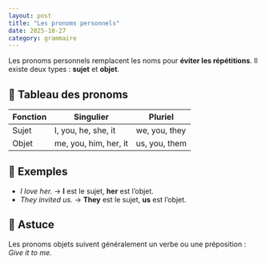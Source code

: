 ```yaml
---
layout: post
title: "Les pronoms personnels"
date: 2025-10-27
category: grammaire
---
```


Les pronoms personnels remplacent les noms pour **éviter les répétitions**. Il existe deux types : **sujet** et **objet**.

## 🔑 Tableau des pronoms

| Fonction | Singulier | Pluriel |
|----------|-----------|---------|
| Sujet    | I, you, he, she, it | we, you, they |
| Objet    | me, you, him, her, it | us, you, them |

## 🔄 Exemples

- *I love her.* → **I** est le sujet, **her** est l’objet.
- *They invited us.* → **They** est le sujet, **us** est l’objet.

## 🧠 Astuce

Les pronoms objets suivent généralement un verbe ou une préposition : *Give it to me.*
